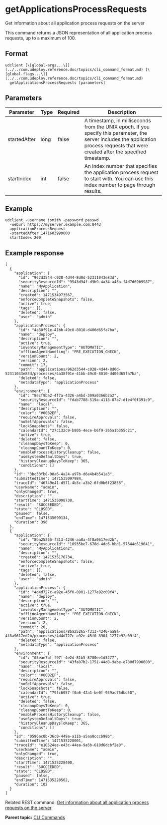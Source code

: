 # getApplicationsProcessRequests

Get information about all application process requests on the server

This command returns a JSON representation of all application process requests, up to a maximum of 100.

## Format

```
udclient [\[global-args...\]](../../com.udeploy.reference.doc/topics/cli_command_format.md) [\[global-flags...\]](../../com.udeploy.reference.doc/topics/cli_command_format.md)
  getApplicationsProcessRequests [parameters]
```

## Parameters

|Parameter|Type|Required|Description|
|---------|----|--------|-----------|
|startedAfter|long|false|A timestamp, in milliseconds from the UNIX epoch. If you specify this parameter, the server includes the application process requests that were created after the specified timestamp.|
|startIndex|int|false|An index number that specifies the application process request to start with. You can use this index number to page through results.|

## Example

```
udclient -username jsmith -password passwd 
  -weburl https://myserver.example.com:8443
  applicationProcessRequest
  -startedAfter 1471603999000
  startIndex 200
```

## Example response

```
[
  {
    "application": {
      "id": "962d3544-c028-4d44-8d0d-52311043e83d",
      "securityResourceId": "9543d94f-d9b9-4a34-a43a-f4d7d69b9987",
      "name": "MyApplication",
      "description": "",
      "created": 1471534973567,
      "enforceCompleteSnapshots": false,
      "active": true,
      "tags": [],
      "deleted": false,
      "user": "admin"
    },
    "applicationProcess": {
      "id": "4a38f91e-41bb-49c0-8010-d406d65fa7ba",
      "name": "deploy",
      "description": "",
      "active": true,
      "inventoryManagementType": "AUTOMATIC",
      "offlineAgentHandling": "PRE_EXECUTION_CHECK",
      "versionCount": 2,
      "version": 2,
      "commit": 17,
      "path": "applications/962d3544-c028-4d44-8d0d-52311043e83d/processes/4a38f91e-41bb-49c0-8010-d406d65fa7ba",
      "deleted": false,
      "metadataType": "applicationProcess"
    },
    "environment": {
      "id": "8ecf9ba2-4f7a-4326-a4bd-309a0366b2a2",
      "securityResourceId": "fdab7788-519a-4118-87a7-d1e4f0f391c9",
      "name": "local",
      "description": "",
      "color": "#00B2EF",
      "requireApprovals": false,
      "noSelfApprovals": false,
      "lockSnapshots": false,
      "calendarId": "27c132c9-b805-4ece-b6f9-265a1b355c21",
      "active": true,
      "deleted": false,
      "cleanupDaysToKeep": 0,
      "cleanupCountToKeep": 0,
      "enableProcessHistoryCleanup": false,
      "useSystemDefaultDays": true,
      "historyCleanupDaysToKeep": 365,
      "conditions": []
    },
    "id": "3bc33fb8-98a6-4a24-a97b-d6e4b4b541a3",
    "submittedTime": 1471535097984,
    "traceId": "46749e41-d571-4b3c-a3b2-6fd0b6f23858",
    "userName": "admin",
    "onlyChanged": true,
    "description": "",
    "startTime": 1471535098738,
    "result": "SUCCEEDED",
    "state": "CLOSED",
    "paused": false,
    "endTime": 1471535099134,
    "duration": 396
  },
  {
    "application": {
      "id": "8ba25265-f313-4246-aa8a-4f8a9617ed2b",
      "securityResourceId": "10935be7-678d-4dc6-bbd1-57644d619041",
      "name": "MyApplication2",
      "description": "",
      "created": 1471535176734,
      "enforceCompleteSnapshots": false,
      "active": true,
      "tags": [],
      "deleted": false,
      "user": "admin"
    },
    "applicationProcess": {
      "id": "4d4d727c-a92e-45f0-8901-1277e92c09f4",
      "name": "deploy",
      "description": "",
      "active": true,
      "inventoryManagementType": "AUTOMATIC",
      "offlineAgentHandling": "PRE_EXECUTION_CHECK",
      "versionCount": 2,
      "version": 2,
      "commit": 20,
      "path": "applications/8ba25265-f313-4246-aa8a-4f8a9617ed2b/processes/4d4d727c-a92e-45f0-8901-1277e92c09f4",
      "deleted": false,
      "metadataType": "applicationProcess"
    },
    "environment": {
      "id": "03eae7bf-f97f-4e2d-81b5-8780ee1d5277",
      "securityResourceId": "43fa87b2-1751-44d8-9abe-e788d7990608",
      "name": "local",
      "description": "",
      "color": "#00B2EF",
      "requireApprovals": false,
      "noSelfApprovals": false,
      "lockSnapshots": false,
      "calendarId": "79fc6057-f0a6-42a1-be0f-939ac76dbd50",
      "active": true,
      "deleted": false,
      "cleanupDaysToKeep": 0,
      "cleanupCountToKeep": 0,
      "enableProcessHistoryCleanup": false,
      "useSystemDefaultDays": true,
      "historyCleanupDaysToKeep": 365,
      "conditions": []
    },
    "id": "0596ac0b-36c0-449a-a11b-a5aa0cccb98b",
    "submittedTime": 1471535228001,
    "traceId": "e10524ee-e43c-44ea-9a5b-610d6dcbf2e8",
    "userName": "admin",
    "onlyChanged": true,
    "description": "",
    "startTime": 1471535228400,
    "result": "SUCCEEDED",
    "state": "CLOSED",
    "paused": false,
    "endTime": 1471535228502,
    "duration": 102
  }
]
```

Related REST command: [Get information about all application process requests on the server](rest_cli_applicationprocessrequest_get.md).

**Parent topic:** [CLI Commands](../../com.udeploy.reference.doc/topics/cli_commands.md)

